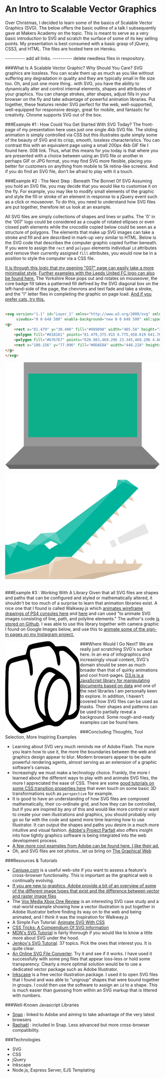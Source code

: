 An Intro to Scalable Vector Graphics
====================================

Over Christmas, I decided to learn some of the basics of Scalable Vector Graphics (SVG).  The below offers the basic outline of a talk I subsequently gave at Makers Academy on the topic.  This is meant to serve as a very basic introduction to SVG and scratch the surface of some of its key selling points.  My presentation is best consumed with a basic grasp of jQuery, CSS3, and HTML.  The files are hosted here on Heroku.

---------- add all links.
---------- delete needless files in respository.


###What Is A Scalable Vector Graphic?  Why Should You Care?
SVG graphics are lossless.  You can scale them up as much as you like without suffering any degradation in quality and they are typically small in file size too.  Oh, and just one more thing.. with SVG, you have the ability to dynamically alter and control internal elements, shapes and attributes of your graphics.  You can change strokes, alter shapes, adjust fills in your browser on the fly and take advantage of powerful animation libraries.  Put together, these features render SVG perfect for the web, well-supported, well-equipped for responsive design, great for mobile, and fantastic for creativity.  Chrome supports SVG out of the box.

###Example #1 : How Could You Get Started With SVG Today?
The front-page of my presentation here uses just one single 4kb SVG file.  The sliding animation is simply controlled via CSS but this illustrates quite simply some of the beauty of SVG and its crisp, smooth, lossless characteristics.  You can contrast this with an equivalent page using a small 200px 4kb GIF file I found here.  008 link.  Thus, what this means for you today is that where you are presented with a choice between using an SVG file or another in perhaps GIF or JPG format, you may find SVG more flexible, placing you better for customers on anything from mobile to 5k retina-like screens.  And if you do find an SVG file, don't be afraid to play with it a touch.

###Example #2 : The Next Step : Beneath The Bonnet Of SVG 
Assuming you hold an SVG file, you may decide that you would like to customise it on the fly.  For example, you may like to modify small elements of the graphic and style the fill or stroke of an element in response to a jQuery event such as a click or mouseover.  To do this, you need to understand how SVG files are put together, therefore let us look at an example.  

All SVG files are simply collections of shapes and lines or paths.  The '0' in the '007' logo could be considered as a couple of rotated ellipses or even closed path elements while the crocodile copied below could be seen as a structure of polygons.  The elements that make up SVG images can take a stroke and fill and are described in mark-up very similar to HTML.  Below is the SVG code that describes the computer graphic copied further beneath.  If you were to assign the ```rect``` and ```polygon``` elements individual ```id``` attributes and remove their currently assigned ```fill``` attributes, you would now be in a position to style the computer via a CSS file. 

[It is through this logic that my opening "007" page can easily take a more minimalist style]().  [Further examples with the Leeds United FC logo can also be found here.]()  The Yorkshire Rose pops out and rotates on mouseover, the core badge fill takes a patterned fill defined by the SVG diagonal box on the left-hand-side of the page, the chevrons and text fade and take a stroke, and the "l" letter flies in completing the graphic on page load.  [And if you prefer cats, try this.](http://codepen.io/miukimiu/full/Igouf/)

```html

<svg version="1.1" id="Layer_1" xmlns="http://www.w3.org/2000/svg" xmlns:xlink="http://www.w3.org/1999/xlink" x="0px" y="0px"
	 viewBox="0 0 648 500" enable-background="new 0 0 648 500" xml:space="preserve">
<g>
	<rect x="81.479" y="30.406" fill="#989898" width="485.58" height="345.509"/>
	<polygon fill="#818181" points="81.479,375.915 6.775,450.619 641.765,450.619 567.06,375.915 	"/>
	<polygon fill="#676767" points="620.983,469.296 23.345,469.296 4.669,450.619 639.659,450.619 	"/>
	<rect x="100.156" y="77.096" fill="#0DAE8A" width="448.228" height="261.466"/>
</g>
</svg>

```


![Computer](https://github.com/benhutchinson/SVG/blob/master/public/img/computer.png)

![SVG Snap Logo](https://github.com/benhutchinson/SVG/blob/master/public/img/crocodile.png)


###Example #3 : Working With A Library
Given that all SVG files are shapes and paths that can be configured and styled or mathematically altered, it shouldn't be too much of a surprise to learn that animation libraries exist.  A nice one that I found is called Walkway.js which [animates wireframe drawings of PS4 consoles here](http://www.connoratherton.com/walkway) and [here](http://www.polygon.com/a/ps4-review) and can used "to animate SVG images consisting of line, path, and polyline elements."  The author's code [is stored on Github](https://github.com/ConnorAtherton/walkway).  I was able to use this library together with camera graphic I found on Google Images below, and use this to [animate some of the sign-in pages on my Instagram project.](http://beninst.herokuapp.com/users/sign_up)

<img src="https://github.com/benhutchinson/SVG/blob/master/public/img/camera.png" align="left" style="display: block" height="300px" width="244px"/>
<p>

###Where Would I Go Next?
We are really just scratching SVG's surface here.  In an era of infographics and increasingly visual content, SVG's domain should be seen as much broader than that of quirky animations and cool front-pages.  [D3.js is a JavaScript library for manipulating documents based on data](http://d3js.org) and one of the next libraries I am personally keen to explore.  In addition, I haven't covered how SVG files can be used as masks.  Their shapes and patterns can be used to partially reveal a background.  Some rough-and-ready examples can be found here.

###Concluding Thoughts, Tool Selection, More Inspiring Examples
* Learning about SVG very much reminds me of Adobe Flash.  The more you learn how to use it, the more the boundaries between the web and graphics design appear to blur.  Modern browsers appear to be quite powerful rendering agents, almost serving as an extension of a graphic software's canvas.  
* Increasingly we must make a technology choice.  Frankly, the more I learned about the different ways to play with and animate SVG files, the more I appreciated the ease of CSS.  There are some [good tutorials on some CSS transition properties here](http://www.atozcss.com/episodes/) that even touch on some basic 3D transformations such as ```perspective``` for example.
* It is good to have an understanding of how SVG files are composed mathematically, their co-ordinate grid, and how they can be controlled, but if you are inspired by any of this and would like more control or want to create your own illustrations and graphics, you should probably only go so far with the code and spend more time learning how to use Illustrator.  It can output the shapes and paths you desire in a much more intuitive and visual fashion.  [Adobe's Project Parfait](http://www.adobe.com/uk/creativecloud/extract.html) also offers insight into how tightly graphics software is being integrated into the web development process.
* [A few more cool examples from Adobe can be found here.  I like their ad.](http://snapsvg.io/demos/)
* Oh, and SVG files are not photos...let us bring on [The Graphical Web](http://thegraphicalweb.com/)

###Resources & Tutorials
- [Caniuse.com](http://www.caniuse.com) is a useful web-site if you want to assess a feature's cross-browser functionality.  This is important as the graphical web is continually evolving.
- [If you are new to graphics, Adobe provide a bit of an overview of some of the different image types that exist and the difference between vector and raster image files](https://helpx.adobe.com/illustrator/how-to/illustrator-bitmap-vs-vector.html)
- The [Vox Media Xbox One Review](http://product.voxmedia.com/2013/11/25/5426880/polygon-feature-design-svg-animations-for-fun-and-profit) is an interesting SVG case study and a real-world example showing how a vector illustration is put together in Adobe Illustrator before finding its way on to the web and being animated, and I think it was the inspiration for Walkway.js
- A Simple Fun Tutorial: [Animate SVG With CSS](https://jonsuh.com/blog/animate-svg-with-css/)
- [CSS Tricks: A Compendium Of SVG Information](http://css-tricks.com/mega-list-svg-information/)
- [MDN's SVG Tutorial](https://developer.mozilla.org/en-US/docs/Web/SVG/Tutorial) is fairly thorough if you would like to know a little more about SVG under the hood.
- [Jenkov's SVG Tutorial](http://tutorials.jenkov.com/svg/index.html).  37 topics.  Pick the ones that interest you.  It is quite clear.
- [An Online SVG File Converter](http://image.online-convert.com/convert-to-svg).  Try it and see if it works.  I have used it successfully with some png files that appear loss-less or hold some transparency.  Clearly a more optimal solution would be to use a dedicated vector package such as Adobe Illustrator.
- [Inkscape](https://inkscape.org/en/) is a free vector illustration package.  I used it to open SVG files that I found and was able to "ungroup" shapes that were bound together in groups.  I could then use the software to assign an ```id``` to a shape.  This is much easier than guessing from within an SVG markup that is littered with numbers.

###Well-Known Javascript Libraries
- [Snap](http://snapsvg.io) : linked to Adobe and aiming to take advantage of the very latest browsers
- [Raphaël](http://raphaeljs.com/) : included in Snap.  Less advanced but more cross-browser compatibility.

###Technologies
- SVG
- CSS
- jQuery
- Inkscape
- Node.js, Express Server, EJS Templating
